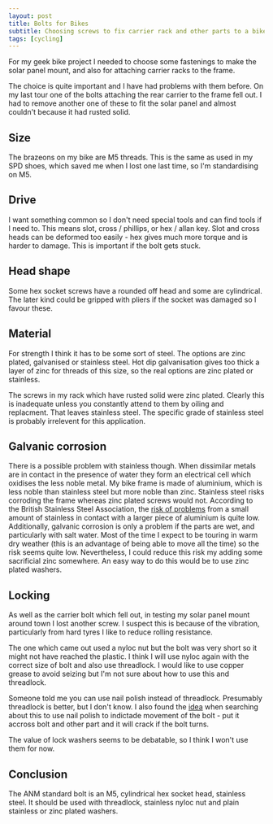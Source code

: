 ```yaml
---
layout: post
title: Bolts for Bikes
subtitle: Choosing screws to fix carrier rack and other parts to a bike
tags: [cycling]
---
```


For my geek bike project I needed to choose some fastenings to make the solar
panel mount, and also for attaching carrier racks to the frame.

The choice is quite important and I have had problems with them before. On my
last tour one of the bolts attaching the rear carrier to the frame fell out. I
had to remove another one of these to fit the solar panel and almost couldn't
because it had rusted solid.

Size
----

The brazeons on my bike are M5 threads. This is the same as used in my SPD
shoes, which saved me when I lost one last time, so I'm standardising on M5.

Drive
-----

I want something common so I don't need special tools and can find tools if I
need to. This means slot, cross / phillips, or hex / allan key. Slot and cross
heads can be deformed too easily - hex gives much more torque and is harder to
damage. This is important if the bolt gets stuck.

Head shape
----------

Some hex socket screws have a rounded off head and some are cylindrical. The
later kind could be gripped with pliers if the socket was damaged so I favour
these.

Material
--------

For strength I think it has to be some sort of steel. The options are zinc
plated, galvanised or stainless steel. Hot dip galvanisation gives too thick a
layer of zinc for threads of this size, so the real options are zinc plated or
stainless.

The screws in my rack which have rusted solid were zinc plated. Clearly this
is inadequate unless you constantly attend to them by oiling and
replacment. That leaves stainless steel. The specific grade of stainless steel
is probably irrelevent for this application.

Galvanic corrosion
------------------

There is a possible problem with stainless though. When dissimilar metals are
in contact in the presence of water they form an electrical cell which
oxidises the less noble metal. My bike frame is made of aluminium, which is
less noble than stainless steel but more noble than zinc. Stainless steel
risks corroding the frame whereas zinc plated screws would not. According to
the British Stainless Steel Association, the <a
href="http://www.bssa.org.uk/topics.php?article=89">risk of problems</a> from
a small amount of stainless in contact with a larger piece of aluminium is
quite low. Additionally, galvanic corrosion is only a problem if the parts are
wet, and particularly with salt water. Most of the time I expect to be touring
in warm dry weather (this is an advantage of being able to move all the time)
so the risk seems quite low. Nevertheless, I could reduce this risk my adding
some sacrificial zinc somewhere. An easy way to do this would be to use zinc
plated washers.

Locking
-------

As well as the carrier bolt which fell out, in testing my solar panel mount
around town I lost another screw. I suspect this is because of the vibration,
particularly from hard tyres I like to reduce rolling resistance.

The one which came out used a nyloc nut but the bolt was very short so it
might not have reached the plastic. I think I will use nyloc again with the
correct size of bolt and also use threadlock. I would like to use copper
grease to avoid seizing but I'm not sure about how to use this and threadlock.

Someone told me you can use nail polish instead of threadlock. Presumably
threadlock is better, but I don't know. I also found the <a
href="http://www.thunderboltrc.com/tutorials/tutorial_six.html">idea</a> when
searching about this to use nail polish to indictade movement of the bolt -
put it accross bolt and other part and it will crack if the bolt turns.

The value of lock washers seems to be debatable, so I think I won't use them
for now.

Conclusion
----------

The ANM standard bolt is an M5, cylindrical hex socket head, stainless
steel. It should be used with threadlock, stainless nyloc nut and plain
stainless or zinc plated washers.